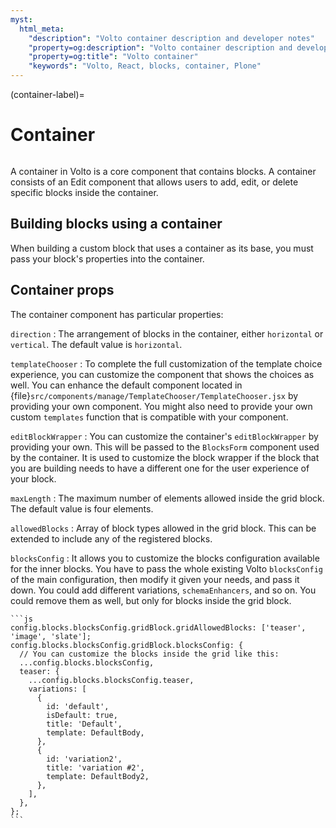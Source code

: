 ```yaml
---
myst:
  html_meta:
    "description": "Volto container description and developer notes"
    "property=og:description": "Volto container description and developer notes"
    "property=og:title": "Volto container"
    "keywords": "Volto, React, blocks, container, Plone"
---
```


(container-label)=

# Container

```{versionadded} Volto 17.0.0-alpha.10
```

A container in Volto is a core component that contains blocks.
A container consists of an Edit component that allows users to add, edit, or delete specific blocks inside the container.


## Building blocks using a container

When building a custom block that uses a container as its base, you must pass your block's properties into the container.


## Container props

The container component has particular properties:

`direction`
:   The arrangement of blocks in the container, either `horizontal` or `vertical`.
    The default value is `horizontal`.

`templateChooser`
:   To complete the full customization of the template choice experience, you can customize the component that shows the choices as well.
    You can enhance the default component located in {file}`src/components/manage/TemplateChooser/TemplateChooser.jsx` by providing your own component.
    You might also need to provide your own custom `templates` function that is compatible with your component.

`editBlockWrapper`
:   You can customize the container's `editBlockWrapper` by providing your own.
    This will be passed to the `BlocksForm` component used by the container.
    It is used to customize the block wrapper if the block that you are building needs to have a different one for the user experience of your block.

`maxLength`
:   The maximum number of elements allowed inside the grid block.
    The default value is four elements.

`allowedBlocks`
:   Array of block types allowed in the grid block.
    This can be extended to include any of the registered blocks.

`blocksConfig`
:   It allows you to customize the blocks configuration available for the inner blocks.
    You have to pass the whole existing Volto `blocksConfig` of the main configuration, then modify it given your needs, and pass it down.
    You could add different variations, `schemaEnhancers`, and so on.
    You could remove them as well, but only for blocks inside the grid block.

    ```js
    config.blocks.blocksConfig.gridBlock.gridAllowedBlocks: ['teaser', 'image', 'slate'];
    config.blocks.blocksConfig.gridBlock.blocksConfig: {
      // You can customize the blocks inside the grid like this:
      ...config.blocks.blocksConfig,
      teaser: {
        ...config.blocks.blocksConfig.teaser,
        variations: [
          {
            id: 'default',
            isDefault: true,
            title: 'Default',
            template: DefaultBody,
          },
          {
            id: 'variation2',
            title: 'variation #2',
            template: DefaultBody2,
          },
        ],
      },
    };
    ```
